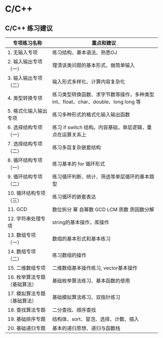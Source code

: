 # C/C++

## C/C++ 练习建议

| 专项练习名称 | 重点和建议 |
|--|--|
| 1. 无输入专项 | 练习结构、基本语法、熟悉OJ |
| 2. 输入输出专项（一） | 理清该类问题的基本形式、做简单输入 |
| 3. 输入输出专项（二） | 输入形式多样化、计算内容复杂化 |
| 4. 类型转换专项 | 练习类型转换函数、求字节数等操作，多种类型 int、float、char、double、long long 等 |
| 5. 格式化输入输出专项 | 练习多种形式的格式化输入输出函数 |
| 6. 选择结构专项（一） | 练习 if switch 结构。内容基础，单层逻辑，重点在运算关系上 |
| 7. 选择结构专项（二） | 练习多层复杂嵌套结构 |
| 8. 循环结构专项（一） | 练习基本的 for 循环形式 |
| 9. 循环结构专项（二） | 练习循环判断、统计、筛选等单层循环的基本题型 |
| 10. 循环结构专项（三） | 练习循环的嵌套表达 |
| 11. GCD | 数位拆分 幂 自幂数 GCD LCM 质数 质因数分解  |
| 12. 字符串处理专项 | string的基本操作，库操作 |
| 13. 数组专项（一） | 数组的基本形式和基本练习 |
| 14. 数组专项（二） | 练习数组的操作 |
| 15. 二维数组专项 | 二维数组基本操作练习, vector基本操作 |
| 16. 枚举算法专题（基础算法） | 基础枚举算法练习、基本函数的使用 |
| 17. 模拟算法专题（基础算法） | 基础模拟算法练习、双指针练习 |
| 18. 查找算法专题 | 二分查找、顺序查找 |
| 19. 基础排序专题 | 结构体、sort、冒泡、选择、计数、插入 |
| 20. 基础递归专题 | 基本的递归思想、递归与函数栈 |
